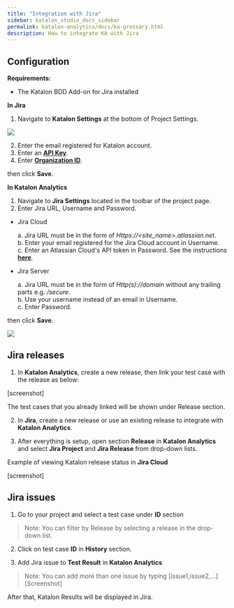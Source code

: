 ```yaml
---
title: "Integration with Jira" 
sidebar: katalon_studio_docs_sidebar
permalink: katalon-analytics/docs/ka-grossary.html 
description: How to integrate KA with Jira
---
```

## Configuration

**Requirements:**
* The Katalon BDD Add-on for Jira installed 

**In Jira**

1. Navigate to **Katalon Settings** at the bottom of Project Settings.

![](https://github.com/katalon-studio/docs-images/raw/master/katalon-analytics/docs/jira-ka-configure/1-jira-ka-config.png)

2. Enter the email registered for Katalon account.
3. Enter an **[API Key](https://docs.katalon.com/katalon-analytics/docs/api-key.html)**.
4. Enter **[Organization ID](https://docs.katalon.com/katalon-analytics/docs/getting-started.html)**.

then click **Save**.

**In Katalon Analytics**

1. Navigate to **Jira Settings** located in the toolbar of the project page.
2. Enter Jira URL, Username and Password.

* Jira Cloud

    a. Jira URL must be in the form of _Https://<site_name>.atlassian.net_.\
    b. Enter your email registered for the Jira Cloud account in Username.\
    c. Enter an Atlassian Cloud's API token in Password. See the instructions **[here](https://confluence.atlassian.com/cloud/api-tokens-938839638.html)**.

* Jira Server

    a. Jira URL must be in the form of _Http(s)://domain_ without any trailing parts e.g. _/secure_.\
    b. Use your username instead of an email in Username.\
    c. Enter Password.

then click **Save**. 

![](https://github.com/katalon-studio/docs-images/raw/master/katalon-analytics/docs/jira-ka-configure/2-jira-ka-config.png)

## Jira releases


1. In **Katalon Analytics**, create a new release, then link your test case with the release as below:

[screenshot]

The test cases that you already linked will be shown under Release section.

2. In **Jira**, create a new release or use an existing release to integrate with **Katalon Analytics**. 


3. After everything is setup, open section **Release** in **Katalon Analytics** and select **Jira Project** and **Jira Release** from drop-down lists.


Example of viewing Katalon release status in **Jira Cloud**

[screenshot]


## Jira issues

1. Go to your project and select a test case under **ID** section

> Note: You can filter by Release by selecting a release in the drop-down list.

2. Click on test case **ID** in **History** section.

3. Add Jira issue to **Test Result** in **Katalon Analytics**

> Note: You can add more than one issue by typing [issue1,issue2,...]
[Screenshot]


After that, Katalon Results will be displayed in Jira.

